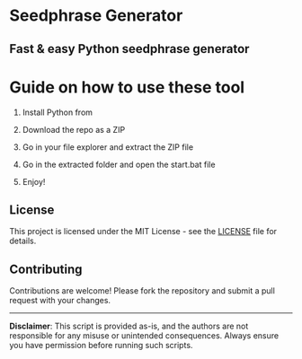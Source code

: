 # Seedphrase Generator           
              
## Fast & easy Python seedphrase generator                
                    
# Guide on how to use these tool                   
                 
1. Install Python from                 
        
2. Download the repo as a ZIP             
            
3. Go in your file explorer and extract the ZIP file          
                 
4. Go in the extracted folder and open the start.bat file         
                  
5. Enjoy!               
                      
## License                    
            
This project is licensed under the MIT License - see the [LICENSE](LICENSE) file for details.                        
       
## Contributing       
             
Contributions are welcome! Please fork the repository and submit a pull request with your changes.               
             
---             
                
**Disclaimer**: This script is provided as-is, and the authors are not responsible for any misuse or unintended consequences. Always ensure you have permission before running such scripts.                